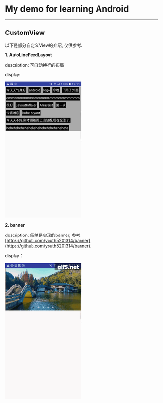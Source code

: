 # My demo for learning Android
---


## CustomView

以下是部分自定义View的介绍, 仅供参考.

**1. AutoLineFeedLayout**

description: 可自动换行的布局

display: 

<img src="picture/AutoLineFeedLayout.png" width="50%"> 

**2. banner**

description: 简单易实现的banner, 参考[https://github.com/youth5201314/banner](https://github.com/youth5201314/banner).

display：

<img src="picture/banner.gif" width="50%">